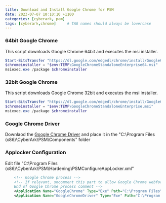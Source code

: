 ```yaml
---
title: Download and Install Google Chrome for PSM
date: 2023-07-07 10:10:10 +1100
categories: [cyberark, pam]
tags: [cyberark,chrome]     # TAG names should always be lowercase
---
```



### 64bit Google Chrome
This script downloads Google Chrome 64bit and executes the msi installer.
``` powershell
Start-BitsTransfer "https://dl.google.com/edgedl/chrome/install/GoogleChromeStandaloneEnterprise64.msi" $env:TEMP\GoogleChromeStandaloneEnterprise64.msi
$chromeinstaller = "$env:TEMP\GoogleChromeStandaloneEnterprise64.msi"
msiexec.exe /package $chromeinstaller
```


### 32bit Google Chrome
This script downloads Google Chrome 32bit and executes the msi installer.
``` powershell
Start-BitsTransfer "https://dl.google.com/edgedl/chrome/install/GoogleChromeStandaloneEnterprise.msi" $env:TEMP\GoogleChromeStandaloneEnterprise64.msi
$chromeinstaller = "$env:TEMP\GoogleChromeStandaloneEnterprise.msi"
msiexec.exe /package $chromeinstaller
```
### Google Chrome Driver
Downlaod the [Google Chrome Driver](https://chromedriver.chromium.org/downloads) and place it in the "C:\Program Files (x86)\CyberArk\PSM\Components\" folder

### Applocker Configuration

Edit file "C:\Program Files (x86)\CyberArk\PSM\Hardening\PSMConfigureAppLocker.xml"

``` xml
    <!-- Google Chrome process -->
    <!-- If relevant, uncomment this part to allow Google Chrome webform based connection clients
    End of Google Chrome process comment -->
    <Application Name="GoogleChrome" Type="Exe" Path="C:\Program Files\Google\Chrome\Application\chrome.exe" Method="Publisher" />
    <Application Name="GoogleChromeDriver" Type="Exe" Path="C:\Program Files (x86)\CyberArk\PSM\Components\chromedriver.exe" Method="Hash" />    
```
